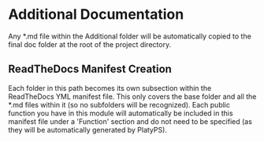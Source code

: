 # Additional Documentation
Any *.md file within the Additional folder will be automatically copied to the final doc folder at the root of the project directory.

## ReadTheDocs Manifest Creation
Each folder in this path becomes its own subsection within the ReadTheDocs YML manifest file. This only covers the base folder and all the *.md files within it (so no subfolders will be recognized). Each public function you have in this module will automatically be included in this manifest file under a 'Function' section and do not need to be specified (as they will be automatically generated by PlatyPS).